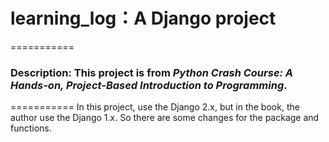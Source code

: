 # learning_log：A Django project
===========
### Description: This project is from *Python Crash Course: A Hands-on, Project-Based Introduction to Programming*.
===========
In this project, use the Django 2.x, but in the book, the author use the Django 1.x. So there are some changes for the package and functions.

